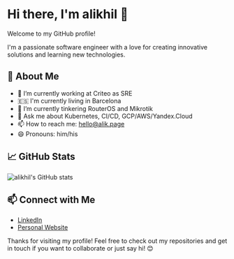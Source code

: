 # Hi there, I'm alikhil 👋

Welcome to my GitHub profile! 

I'm a passionate software engineer with a love for creating innovative solutions and learning new technologies.

## 🚀 About Me
- 🔭 I’m currently working at Criteo as SRE
- 🇪🇸 I'm currently living in Barcelona
- 🌱 I’m currently tinkering RouterOS and Mikrotik
- 💬 Ask me about Kubernetes, CI/CD, GCP/AWS/Yandex.Cloud
- 📫 How to reach me: [hello@alik.page](mailto:hello@alik.page)
- 😄 Pronouns: him/his

## 📈 GitHub Stats
![alikhil's GitHub stats](https://github-readme-stats.vercel.app/api?username=alikhil&show_icons=true&theme=shadow_blue)

<!-- Optional: Add more sections as needed -->

## 📫 Connect with Me
- [LinkedIn](https://www.linkedin.com/in/akhilazhev)
- [Personal Website]([https://alik.page](https://alik.page/?utm_source=github&utm_medium=readme))

Thanks for visiting my profile! Feel free to check out my repositories and get in touch if you want to collaborate or just say hi! 😊
